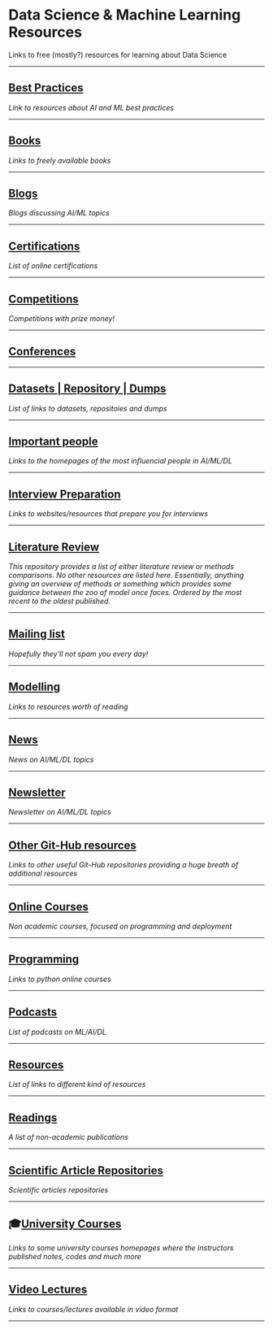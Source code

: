 # Data Science & Machine Learning Resources
Links to free (mostly?) resources for learning about Data Science
***

## [Best Practices](https://github.com/kyaiooiayk/Data-Science-Resources/blob/main/resources/Best%20Practices.md)
*Link to resources about AI and ML best practices*
***

## [Books](https://github.com/kyaiooiayk/Data-Science-Resources/blob/main/resources/Books.md)
*Links to freely available books*
***

## [Blogs](https://github.com/kyaiooiayk/Data-Science-Resources/blob/main/resources/Blogs.md)
*Blogs discussing AI/ML topics*
***

## [Certifications](https://github.com/kyaiooiayk/Data-Science-Resources/blob/main/resources//Certifications.md)
*List of online certifications*
***

## [Competitions](https://github.com/kyaiooiayk/Data-Science-Resources/blob/main/resources//Competitions.md)
*Competitions with prize money!*
***

## [Conferences](https://github.com/kyaiooiayk/Awesome-Data-Science-Machine-Learning-Resources/blob/main/resources/Conferences.md)
***

## [Datasets | Repository | Dumps](https://github.com/kyaiooiayk/Data-Science-Machine-Learning-Resources/blob/main/resources//Dataset.md)
*List of links to datasets, repositoies and dumps*
***

## [Important people](https://github.com/kyaiooiayk/Data-Science-Resources/blob/main/resources//Important%20People.md)
*Links to the homepages of the most influencial people in AI/ML/DL*
***

## [Interview Preparation](https://github.com/kyaiooiayk/Data-Science-Resources/blob/main/resources//Interview%20Preparation.md)
*Links to websites/resources that prepare you for interviews*
***

## [Literature Review](https://github.com/kyaiooiayk/Data-Science-Machine-Learning-Resources/tree/main/resources/Literature_Review)
*This repository provides a list of either literature review or methods comparisons. No other resources are listed here. Essentially, anything giving an overview of methods or something which provides some guidance between the zoo of model once faces. Ordered by the most recent to the oldest published.*
***

## [Mailing list](https://github.com/kyaiooiayk/Data-Science-Resources/blob/main/resources/Mailing%20List.md)
*Hopefully they'll not spam you every day!*
***

## [Modelling](https://github.com/kyaiooiayk/Data-Science-Machine-Learning-Resources/blob/mainresources//Modelling.md)
*Links to resources worth of reading*
***

## [News](https://github.com/kyaiooiayk/Data-Science-Resources/blob/main/resources/News.md)
*News on AI/ML/DL topics*
***

## [Newsletter](https://github.com/kyaiooiayk/Awesome-Data-Science-Machine-Learning-Resources/blob/main/resources/Newsletter.md)
*Newsletter on AI/ML/DL topics*
***

## [Other Git-Hub resources](https://github.com/kyaiooiayk/Data-Science-Resources/blob/main/resources//Other%20Git-Hub%20Resources.md)
*Links to other useful Git-Hub repositories providing a huge breath of additional resources*
***

## [Online Courses](https://github.com/kyaiooiayk/Data-Science-Resources/blob/main/resources//Online%20Courses.md)
*Non academic courses, focused on programming and deployment*
***

## [Programming](https://github.com/kyaiooiayk/Data-Science-Resources/blob/main/resources//Programming.md)
*Links to python online courses*
***

## [Podcasts](https://github.com/kyaiooiayk/Data-Science-Resources/blob/main/resources/Podcasts.md)
*List of podcasts on ML/AI/DL* 
***

## [Resources](https://github.com/kyaiooiayk/Data-Science-Resources/blob/main/resources/Resources.md)
*List of links to different kind of resources*
***

## [Readings](https://github.com/kyaiooiayk/Data-Science-Resources/blob/main/resources/Readings.md)
*A list of non-academic publications*
***

## [Scientific Article Repositories](https://github.com/kyaiooiayk/Awesome-Data-Science-Machine-Learning-Resources/blob/main/resources/Scientific%20Articles_Repositories.md)
*Scientific articles repositories*
***

## 🎓[University Courses](https://github.com/kyaiooiayk/Data-Science-Resources/blob/main/resources/University%20Courses.md)
*Links to some university courses homepages where the instructors published notes, codes and much more*
***

## [Video Lectures](https://github.com/kyaiooiayk/Data-Science-Resources/blob/main/resources/Video%20Lectures.md)
*Links to courses/lectures available in video format*
***
